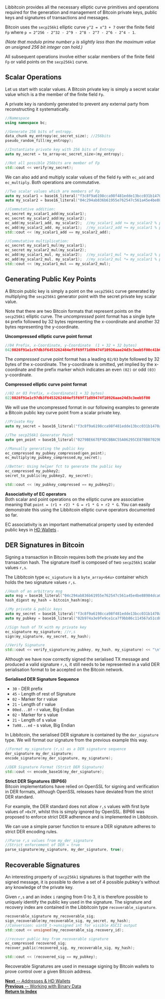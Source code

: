 Libbitcoin provides all the necessary elliptic curve primitives and operations required for the generation and management of Bitcoin private keys, public keys and signatures of transactions and messages.

Bitcoin uses the `secp256k1` elliptic curve `y^2 = x^3 + 7` over the finite field `Fp` where `p = 2^256 - 2^32 - 2^9 - 2^8 - 2^7 - 2^6 - 2^4 - 1`.   

*(Note that modulo prime number `p` is slightly less than the maximum value an unsigned 256 bit integer can hold.)*

All subsequent operations involve either scalar members of the finite field `Fp` or valid points on the `secp256k1` curve.

## Scalar Operations

Let us start with scalar values. A Bitcoin private key is simply a secret scalar value which is a the member of the finite field `Fp`.

A private key is randomly generated to prevent any external party from reconstructing it systematically.
```c++
//Namespace
using namespace bc;
```
<!-- **Example 1** -->
```c++
//Generate 256 bits of entropy.
data_chunk my_entropy(ec_secret_size); //256bits
pseudo_random_fill(my_entropy);

//Instantiate private key with 256 bits of Entropy
auto my_secret = to_array<ec_secret_size>(my_entropy);

//Not all possible 256bits are member of Fp
std::cout << verify(my_secret);
```

We can also add and multiply scalar values of the field `Fp` with `ec_add` and `ec_multiply`. Both operations are commutative.

<!-- **Example 2** -->
```c++
//Two scalar values which are members of Fp
auto my_scalar1 = base16_literal("f3c8f9a6198cca98f481edde13bcc031b1470a81e367b838fe9e0a9db0f5993d");
auto my_scalar2 = base16_literal("04c294ab836b61955e762547c561a45e4be88984dca06da959d47bf880fd92f4");

//Commutative addition:
ec_secret my_scalar1_add(my_scalar1);
ec_secret my_scalar2_add(my_scalar2);
ec_add(my_scalar1_add, my_scalar2);  //my_scalar1_add += my_scalar2 % p
ec_add(my_scalar2_add, my_scalar1);  //my_scalar2_add += my_scalar1 % p
std::cout << (my_scalar1_add == my_scalar2_add);

//Commutative multiplication:
ec_secret my_scalar1_mul(my_scalar1);
ec_secret my_scalar2_mul(my_scalar2);
ec_add(my_scalar1_mul, my_scalar2);  //my_scalar1_mul *= my_scalar2 % p
ec_add(my_scalar2_mul, my_scalar1);  //my_scalar2_mul *= my_scalar1 % p
std::cout << (my_scalar1_mul == my_scalar2_mul);
```
## Generating Public Key Points

A Bitcoin public key is simply a point on the `secp256k1` curve generated by multiplying the `secp256k1` generator point with the secret private key scalar value.  

Note that there are two Bitcoin formats that represent points on the `secp256k1` elliptic curve. The *uncompressed* point format has a single byte `04` prefix followed by 32 bytes representing the x-coordinate and another 32 bytes representing the y-coordinate.

**Uncompressed elliptic curve point format**
```C++
//04 Prefix, x-Coordinate, y-Coordinate  (1 + 32 + 32 bytes)
0428026f91e1c97db3f6453262484ef5f69f71d89474f10926aae24d3c3eeb5f00c41b6810b8b305a05de2b4448d7e2a079771d4c018b923a9ab860e4b0b4f86f6
```

The *compressed* curve point format has a leading `02/03` byte followed by 32 bytes of the x-coordinate. The y-coordinate is omitted, yet implied by the x-coordinate and the prefix marker which indicates an even `(02)` or odd `(03)` y-coordinate.

**Compressed elliptic curve point format**
```c++
//02 or 03 Prefix, x-Coordinate(1 + 32 bytes)
0228026f91e1c97db3f6453262484ef5f69f71d89474f10926aae24d3c3eeb5f00
```
We will use the uncompressed format in our following examples to generate a Bitcoin public key curve point from a scalar private key.

<!-- **Example 3** -->
```c++
//Private Key
auto my_secret = base16_literal("f3c8f9a6198cca98f481edde13bcc031b1470a81e367b838fe9e0a9db0f5993d");

//The secp256k1 Generator Point
auto gen_point = base16_literal("0279BE667EF9DCBBAC55A06295CE870B07029BFCDB2DCE28D959F2815B16F81798");

//Manually generating the public key
ec_compressed my_pubkey_compressed(gen_point);
ec_multiply(my_pubkey_compressed,my_secret);

//Better: Using helper fct to generate the public key
ec_compressed my_pubkey2;
secret_to_public(my_pubkey2, my_secret);

std::cout << (my_pubkey_compressed == my_pubkey2);
```

**Associativity of EC operators**  
Both scalar and point operations on the elliptic curve are associative meaning that `point = (r1 + r2) * G = r1 * G + r2 * G`. You can easily demonstrate this using the Libbitcoin elliptic curve operators documented so far.

EC associativity is an important mathematical property used by extended public keys in [HD Wallets](https://github.com/libbitcoin/libbitcoin/wiki/Addresses-&-HD-Wallets)  .

## DER Signatures in Bitcoin
Signing a transaction in Bitcoin requires both the private key and the transaction hash. The signature itself is composed of two `secp256k1` scalar values `r,s`.

The Libbitcoin type `ec_signature` is a `byte_array<64u>` container which holds the two signature values `r,s`.

<!-- **Example 4 (Part 1)** -->
```c++
//Hash of an arbitrary msg
auto msg = base16_literal("04c294ab836b61955e762547c561a45e4be88984dca06da959d47bf880fd92f4");
hash_digest my_hash = bitcoin_hash(msg);

//My private & public keys
auto my_secret = base16_literal("f3c8f9a6198cca98f481edde13bcc031b1470a81e367b838fe9e0a9db0f5993d");
auto my_pubkey = base16_literal("02b974a3e9fe9ce1ca7f9bb86c114567a51cd8deb7157aeabcce46eb6138c3a1b3");

//Sign hash of TX with my private key
ec_signature my_signature; //r,s
sign(my_signature, my_secret, my_hash);

//Verify Signature
std::cout << verify_signature(my_pubkey, my_hash, my_signature) << "\n";
```
Although we have now correctly signed the serialised TX message and produced a valid signature `r,s`, it still needs to be represented in a valid DER serialisation format to be accepted on the Bitcoin network.  

**Serialised DER Signature Sequence**
* `30` - DER prefix
* `45` - Length of rest of Signature
* `02` - Marker for r value
* `21` - Length of r value
* `00ed...8f` - r value, Big Endian
* `02` - Marker for s value
* `21` - Length of s value
* `7a98...ed` - s value, Big Endian

In Libbitcoin, the serialised DER signature is contained by the `der_signature` type. We will format our signature from the previous example this way.

<!-- **Example 4 (Part 2)** -->
```c++
//Format my_signature (r,s) as a DER signature sequence
der_signature my_der_signature;
encode_signature(my_der_signature, my_signature);

//DER Signature Format (Strict DER Signature)
std::cout << encode_base16(my_der_signature);
```
**Strict DER Signatures (BIP66)**  
Bitcoin implementations have relied on OpenSSL for signing and verification in DER formats, although OpenSSL releases have deviated from the strict DER standard.

For example, the DER standard does not allow `r,s` values with first byte values of `>0x7F`, whilst this is simply ignored by OpenSSL. BIP66 was proposed to enforce strict DER adherence and is implemented in Libbitcoin.

We can use a simple parser function to ensure a DER signature adheres to strict DER encoding rules.

<!-- **Example 4 (Part 3)** -->
```c++
//Parse r,s values from my_der_signature
//Strict enforcement of DER = true
parse_signature(my_signature, my_der_signature, true);
```

## Recoverable Signatures
An interesting property of `secp256k1` signatures is that together with the signed message, it is possible to derive a set of 4 possible pubkey's without any knowledge of the private key.

Given `r,s` and an index `i` ranging from 0 to 3, it is therefore possible to uniquely identify the public key used in the signature. The signature and recovery index are contained in the Libbitcoin type `recoverable_signature`.

<!-- **Example 4 (Part 4)** -->
```c++
recoverable_signature my_recoverable_sig;
sign_recoverable(my_recoverable_sig, my_secret, my_hash);
//Conversion: uint8_t->unsigned int for visible ASCII output
std::cout << unsigned(my_recoverable_sig.recovery_id);

//recover public key from recoverable signature
ec_compressed recovered_sig;
recover_public(recovered_sig, my_recoverable_sig, my_hash);

std::cout << (recovered_sig == my_pubkey);
```

Recoverable Signatures are used in message signing by Bitcoin wallets to prove control over a given Bitcoin address.

[**Next** -- Addresses &  HD Wallets](https://github.com/libbitcoin/libbitcoin/wiki/Addresses-&-HD-Wallets)  
[**Previous** -- Working with Binary Data ](https://github.com/libbitcoin/libbitcoin/wiki/Working-with-Binary-Data)  
[**Return to Index**](https://github.com/libbitcoin/libbitcoin/wiki)